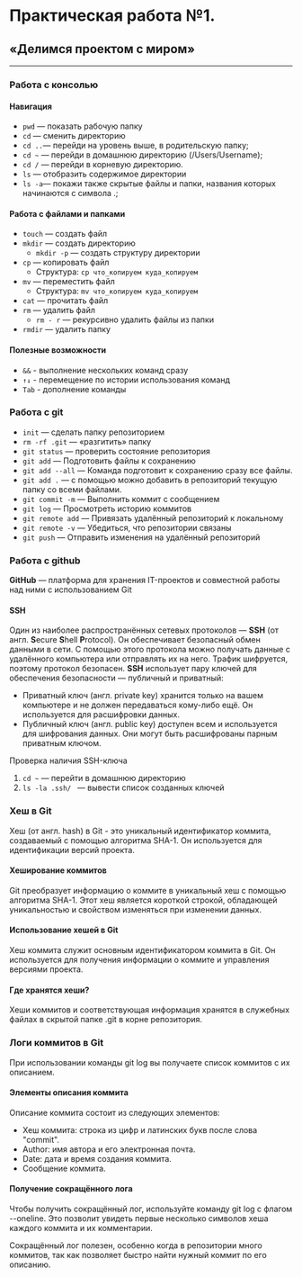 # Практическая работа №1. 
## «Делимся проектом с миром»
---

### Работа с консолью

#### Навигация


* ```pwd``` — показать рабочую папку
* ```cd``` — сменить директорию
* ```cd ..```— перейди на уровень выше, в родительскую папку;
* ```cd ~``` — перейди в домашнюю директорию (/Users/Username);
* ```cd /``` — перейди в корневую директорию.
* ```ls``` — отобразить содержимое директории
* ```ls -a```— покажи также скрытые файлы и папки, названия которых начинаются с символа .;


#### Работа с файлами и папками


* ```touch``` — создать файл
* ```mkdir``` — создать директорию
    * ```mkdir -p``` — создать структуру директории
* ```cp``` — копировать файл
    * Структура: ```cp что_копируем куда_копируем```
* ```mv``` — переместить файл
   * Структура: ```mv что_копируем куда_копируем```
* ```cat``` — прочитать файл
* ```rm``` — удалить файл
  * ```rm - r``` — рекурсивно удалить файлы из папки
* ```rmdir``` — удалить папку

#### Полезные возможности

* ```&&``` - выполнение нескольких команд сразу
* ```↑↓``` - перемещение по истории использования команд
* ```Tab``` - дополнение команды


### Работа с git


* ```init``` — сделать папку репозиторием 
* ```rm -rf .git``` — «разгитить» папку
* ```git status``` — проверить состояние репозитория
* ```git add``` — Подготовить файлы к сохранению 
* ```git add --all``` — Команда подготовит к сохранению сразу все файлы.
* ```git add .``` — c помощью можно добавить в репозиторий текущую папку со всеми файлами.
* ```git commit -m``` — Выполнить коммит c сообщением
* ```git log``` — Просмотреть историю коммитов
* ```git remote add``` — Привязать удалённый репозиторий к локальному
* ```git remote -v``` — Убедиться, что репозитории связаны
* ```git push``` — Отправить изменения на удалённый репозиторий


### Работа с github

**GitHub** — платформа для хранения IT-проектов и совместной работы над ними с использованием Git

#### SSH
Один из наиболее распространённых сетевых протоколов — **SSH** (от англ. **S**ecure **S**hell **P**rotocol). Он обеспечивает безопасный обмен данными в сети. С помощью этого протокола можно получать данные с удалённого компьютера или отправлять их на него. Трафик шифруется, поэтому протокол безопасен.
**SSH** использует пару ключей для обеспечения безопасности — публичный и приватный: 
* Приватный ключ (англ. private key) хранится только на вашем компьютере и не должен передаваться кому-либо ещё. Он используется для расшифровки данных.
* Публичный ключ (англ. public key) доступен всем и используется для шифрования данных. Они могут быть расшифрованы парным приватным ключом.

Проверка наличия SSH-ключа
1. ```cd ~``` — перейти в домашнюю директорию 
2. ```ls -la .ssh/ ``` — вывести список созданных ключей 


### Хеш в Git

Хеш (от англ. hash) в Git - это уникальный идентификатор коммита, создаваемый с помощью алгоритма SHA-1. Он используется для идентификации версий проекта.

#### Хеширование коммитов

Git преобразует информацию о коммите в уникальный хеш с помощью алгоритма SHA-1. Этот хеш является короткой строкой, обладающей уникальностью и свойством изменяться при изменении данных.

#### Использование хешей в Git

Хеш коммита служит основным идентификатором коммита в Git. Он используется для получения информации о коммите и управления версиями проекта.

#### Где хранятся хеши?

Хеши коммитов и соответствующая информация хранятся в служебных файлах в скрытой папке .git в корне репозитория.




### Логи коммитов в Git

При использовании команды git log вы получаете список коммитов с их описанием.

#### Элементы описания коммита

Описание коммита состоит из следующих элементов:
- Хеш коммита: строка из цифр и латинских букв после слова "commit".
- Author: имя автора и его электронная почта.
- Date: дата и время создания коммита.
- Сообщение коммита.

#### Получение сокращённого лога

Чтобы получить сокращённый лог, используйте команду git log с флагом --oneline. Это позволит увидеть первые несколько символов хеша каждого коммита и их комментарии.

Сокращённый лог полезен, особенно когда в репозитории много коммитов, так как позволяет быстро найти нужный коммит по его описанию.